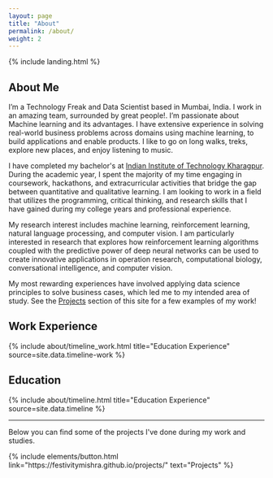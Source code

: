 ```yaml
---
layout: page
title: "About"
permalink: /about/
weight: 2
---
```


{% include landing.html %}

## **About Me**

 I’m a  Technology Freak and Data Scientist based in Mumbai, India. I work in an amazing team, surrounded by great people!. I’m passionate about Machine learning and its advantages. I have extensive experience in solving real-world business problems across domains using machine learning, to build applications and enable products. I like to go on long walks, treks, explore new places, and enjoy listening to music.

I have completed my bachelor's at [Indian Institute of  Technology Kharagpur](http://www.iitkgp.ac.in/). During the academic year, I spent the majority of my time engaging in coursework, hackathons, and extracurricular activities that bridge the gap between quantitative and qualitative learning. I am looking to work in a field that utilizes the programming, critical thinking, and research skills that I have gained during my college years and professional experience.

My research interest includes machine learning, reinforcement learning, natural language processing, and computer vision. I am particularly interested in research that explores how reinforcement learning algorithms coupled with the predictive power of deep neural networks can be used to create innovative applications in operation research, computational biology, conversational intelligence, and computer vision.

My most rewarding experiences have involved applying data science principles to solve business cases, which led me to my intended area of study. See the [Projects](https://festivitymishra.github.io/projects/) section of this site for a few examples of my work!<br> 


## **Work Experience**
<div class="row">
{% include about/timeline_work.html title="Education Experience" source=site.data.timeline-work %}
</div>


## **Education**
<div class="row">
{% include about/timeline.html title="Education Experience" source=site.data.timeline %}
</div>

---

Below you can find some of the projects I've done during my work and studies. 

<p class="text-center">
{% include elements/button.html link="https://festivitymishra.github.io/projects/" text="Projects" %}
</p>


<!-- # **Education**
<div class="row">
{% include about/timeline.html %}
</div> -->
